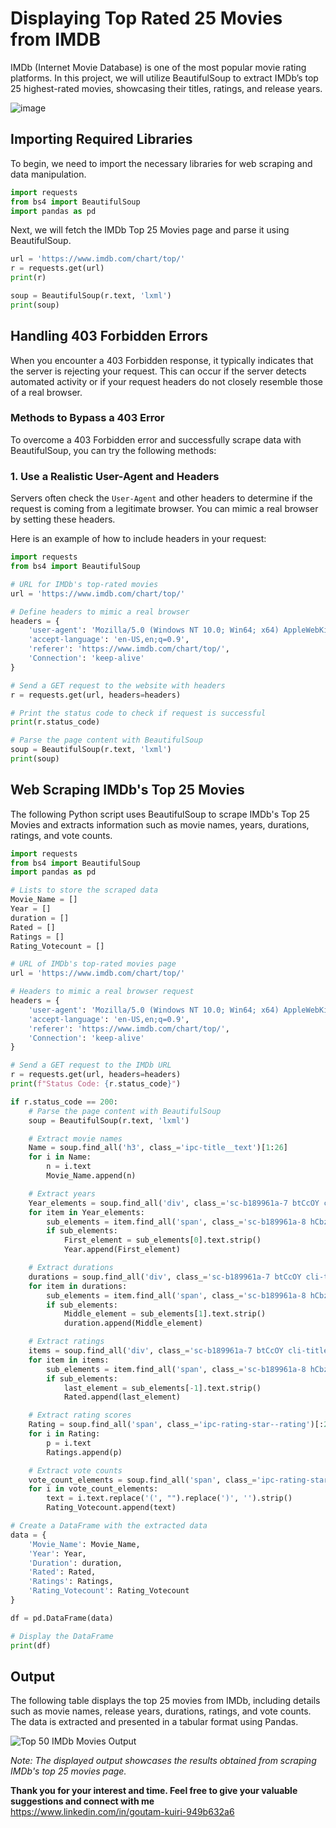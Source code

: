 # Displaying Top Rated 25 Movies from IMDB
IMDb (Internet Movie Database) is one of the most popular  movie rating platforms. 
In this project, we will utilize BeautifulSoup to extract IMDb’s top 25 highest-rated
movies, showcasing their titles, ratings, and release years.

![image](https://github.com/user-attachments/assets/e969bc21-3bf3-43b7-8aa3-460e20647a13)


## Importing Required Libraries

To begin, we need to import the necessary libraries for web scraping and data manipulation.

```python
import requests
from bs4 import BeautifulSoup
import pandas as pd
```


Next, we will fetch the IMDb Top 25 Movies page and parse it using BeautifulSoup.

```python
url = 'https://www.imdb.com/chart/top/'
r = requests.get(url)
print(r)

soup = BeautifulSoup(r.text, 'lxml')
print(soup)
```
## Handling 403 Forbidden Errors

When you encounter a 403 Forbidden response, it typically indicates that the server is rejecting your request. This can occur if the server detects automated activity or if your request headers do not closely resemble those of a real browser.

### Methods to Bypass a 403 Error

To overcome a 403 Forbidden error and successfully scrape data with BeautifulSoup, you can try the following methods:

### 1. Use a Realistic User-Agent and Headers

Servers often check the `User-Agent` and other headers to determine if the request is coming from a legitimate browser. You can mimic a real browser by setting these headers.

Here is an example of how to include headers in your request:

```python
import requests
from bs4 import BeautifulSoup

# URL for IMDb's top-rated movies
url = 'https://www.imdb.com/chart/top/'

# Define headers to mimic a real browser
headers = {
    'user-agent': 'Mozilla/5.0 (Windows NT 10.0; Win64; x64) AppleWebKit/537.36 (KHTML, like Gecko) Chrome/127.0.0.0 Safari/537.36',
    'accept-language': 'en-US,en;q=0.9',
    'referer': 'https://www.imdb.com/chart/top/',
    'Connection': 'keep-alive'
}

# Send a GET request to the website with headers
r = requests.get(url, headers=headers)

# Print the status code to check if request is successful
print(r.status_code)

# Parse the page content with BeautifulSoup
soup = BeautifulSoup(r.text, 'lxml')
print(soup)
```

## Web Scraping IMDb's Top 25 Movies

The following Python script uses BeautifulSoup to scrape IMDb's Top 25 Movies and extracts information such as movie names, years, durations, ratings, and vote counts.

```python
import requests
from bs4 import BeautifulSoup
import pandas as pd

# Lists to store the scraped data
Movie_Name = []
Year = []
duration = []
Rated = []
Ratings = []
Rating_Votecount = []

# URL of IMDb's top-rated movies page
url = 'https://www.imdb.com/chart/top/'

# Headers to mimic a real browser request
headers = {
    'user-agent': 'Mozilla/5.0 (Windows NT 10.0; Win64; x64) AppleWebKit/537.36 (KHTML, like Gecko) Chrome/127.0.0.0 Safari/537.36',
    'accept-language': 'en-US,en;q=0.9',
    'referer': 'https://www.imdb.com/chart/top/',
    'Connection': 'keep-alive'
}

# Send a GET request to the IMDb URL
r = requests.get(url, headers=headers)
print(f"Status Code: {r.status_code}")

if r.status_code == 200:
    # Parse the page content with BeautifulSoup
    soup = BeautifulSoup(r.text, 'lxml')

    # Extract movie names
    Name = soup.find_all('h3', class_='ipc-title__text')[1:26]
    for i in Name:
        n = i.text
        Movie_Name.append(n)

    # Extract years
    Year_elements = soup.find_all('div', class_='sc-b189961a-7 btCcOY cli-title-metadata')[:25]
    for item in Year_elements:
        sub_elements = item.find_all('span', class_='sc-b189961a-8 hCbzGp cli-title-metadata-item')[:25]
        if sub_elements:
            First_element = sub_elements[0].text.strip()
            Year.append(First_element)

    # Extract durations
    durations = soup.find_all('div', class_='sc-b189961a-7 btCcOY cli-title-metadata')[:25]
    for item in durations:
        sub_elements = item.find_all('span', class_='sc-b189961a-8 hCbzGp cli-title-metadata-item')[:25]
        if sub_elements:
            Middle_element = sub_elements[1].text.strip()
            duration.append(Middle_element)

    # Extract ratings
    items = soup.find_all('div', class_='sc-b189961a-7 btCcOY cli-title-metadata')[:25]
    for item in items:
        sub_elements = item.find_all('span', class_='sc-b189961a-8 hCbzGp cli-title-metadata-item')[:25]
        if sub_elements:
            last_element = sub_elements[-1].text.strip()
            Rated.append(last_element)

    # Extract rating scores
    Rating = soup.find_all('span', class_='ipc-rating-star--rating')[:25]
    for i in Rating:
        p = i.text
        Ratings.append(p)

    # Extract vote counts
    vote_count_elements = soup.find_all('span', class_='ipc-rating-star--voteCount')[:25]
    for i in vote_count_elements:
        text = i.text.replace('(', "").replace(')', '').strip()
        Rating_Votecount.append(text)

# Create a DataFrame with the extracted data
data = {
    'Movie_Name': Movie_Name,
    'Year': Year,
    'Duration': duration,
    'Rated': Rated,
    'Ratings': Ratings,
    'Rating_Votecount': Rating_Votecount
}

df = pd.DataFrame(data)

# Display the DataFrame
print(df)
```
## Output

The following table displays the top 25 movies from IMDb, including details such as movie names, release years, durations, ratings, and vote counts. The data is extracted and presented in a tabular format using Pandas.

![Top 50 IMDb Movies Output](https://github.com/user-attachments/assets/312a72bd-37a6-49c0-a032-ecb40d99b709)

*Note: The displayed output showcases the results obtained from scraping IMDb's top 25 movies page.*


**Thank you for your interest and time. Feel free to give your valuable suggestions and connect with me**   
https://www.linkedin.com/in/goutam-kuiri-949b632a6
